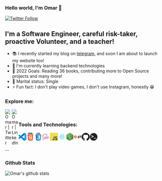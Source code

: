 ### Hello world, I'm Omar 👋

[![Twitter Follow](https://img.shields.io/twitter/follow/umarmuhandis?color=green&label=Follow%20%40umarmuhandis&logoColor=blue&style=for-the-badge)](https://twitter.com/umarmuhandis)

## I'm a Software Engineer, careful risk-taker, proactive Volunteer, and a teacher!

- 📚 I recently started my blog on [telegram](https://t.me/umarmuhandis), and soon I am about to launch my website too!
- 🔭 I'm currently learning backend technologies
- 🥅 2022 Goals: Reading 36 books, contributing more to Open Source projects and many more!
- 💑 Marital status: Single
- ⚡ Fun fact: I don't play video games, I don't use Instagram, honestly 😁


### Explore me:

[<img align="left" alt="Omar | Twitter" width="22px" src="https://cdn.jsdelivr.net/npm/simple-icons@v3/icons/twitter.svg" />][twitter]
[<img align="left" alt="Omar | LinkedIn" width="22px" src="https://cdn.jsdelivr.net/npm/simple-icons@v3/icons/linkedin.svg" />][linkedin]

<br />

### Tools and Technologies:

<img align="left" alt="Visual Studio Code" width="26px" src="https://raw.githubusercontent.com/github/explore/80688e429a7d4ef2fca1e82350fe8e3517d3494d/topics/visual-studio-code/visual-studio-code.png" />
<img align="left" alt="HTML5" width="26px" src="https://raw.githubusercontent.com/github/explore/80688e429a7d4ef2fca1e82350fe8e3517d3494d/topics/html/html.png" />
<img align="left" alt="CSS3" width="26px" src="https://raw.githubusercontent.com/github/explore/80688e429a7d4ef2fca1e82350fe8e3517d3494d/topics/css/css.png" />
<img align="left" alt="Sass" width="26px" src="https://raw.githubusercontent.com/github/explore/80688e429a7d4ef2fca1e82350fe8e3517d3494d/topics/sass/sass.png" />
<img align="left" alt="JavaScript" width="26px" src="https://raw.githubusercontent.com/github/explore/80688e429a7d4ef2fca1e82350fe8e3517d3494d/topics/javascript/javascript.png" />
<img align="left" alt="React" width="26px" src="https://raw.githubusercontent.com/github/explore/80688e429a7d4ef2fca1e82350fe8e3517d3494d/topics/react/react.png" />
<img align="left" alt="Node.js" width="26px" src="https://raw.githubusercontent.com/github/explore/80688e429a7d4ef2fca1e82350fe8e3517d3494d/topics/nodejs/nodejs.png" />
<img align="left" alt="Git" width="26px" src="https://raw.githubusercontent.com/github/explore/80688e429a7d4ef2fca1e82350fe8e3517d3494d/topics/git/git.png" />
<img align="left" alt="GitHub" width="26px" src="https://raw.githubusercontent.com/github/explore/78df643247d429f6cc873026c0622819ad797942/topics/github/github.png" />
<img align="left" alt="Terminal" width="26px" src="https://raw.githubusercontent.com/github/explore/80688e429a7d4ef2fca1e82350fe8e3517d3494d/topics/terminal/terminal.png" />

<br />
<br />

--

### Github Stats
![Omar's github stats](https://github-readme-stats.vercel.app/api?username=umarmuhandis&show_icons=true&theme=radical)

<!-- <details>
  <summary>:zap: GitHub Stats</summary>

  <img align="left" alt="Omar's GitHub Stats" src="https://github-readme-stats.vercel.app/api?username=shoxruxpro&show_icons=true&hide_border=true&theme=radical" />

</details> -->

[twitter]: https://twitter.com/umarmuhandis
[instagram]: https://instagram.com/umarmuhandis
[linkedin]: https://linkedin.com/in/umarmuhandis

